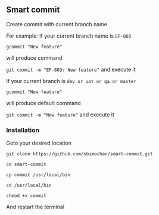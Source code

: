 ## Smart commit
Create commit with current branch name

For example:
If your current branch name is ```EF-803```

```gcommit "New feature"```

will produce command

 ```git commit -m "EF-803: New feature"``` and execute it

If your current branch is ```dev or uat or qa or master```

```gcommit "New feature"```

will produce default command

 ```git commit -m "New feature"``` and execute it

### Installation
Goto your desired location

```git clone https://github.com/sbimochan/smart-commit.git```

```cd smart-commit```

```cp commit /usr/local/bin```

```cd /usr/local/bin```

```chmod +x commit```

And restart the terminal
